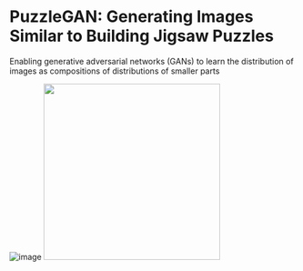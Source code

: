 # PuzzleGAN: Generating Images Similar to Building Jigsaw Puzzles

Enabling generative adversarial networks (GANs) to learn the distribution of images as compositions of distributions of smaller parts

![image](https://github.com/MahlaAb/puzzlegan/blob/master/faces_2parts.jpg)
<img src="https://github.com/MahlaAb/puzzlegan/blob/master/faces_2parts_examples.jpg" width="310">

